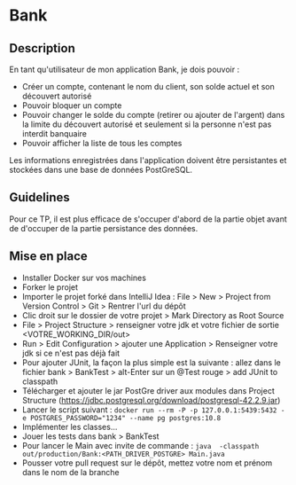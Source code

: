 # Bank

## Description
En tant qu'utilisateur de mon application Bank, je dois pouvoir :
  - Créer un compte, contenant le nom du client, son solde actuel et son découvert autorisé
  - Pouvoir bloquer un compte
  - Pouvoir changer le solde du compte (retirer ou ajouter de l'argent) dans la limite du découvert autorisé et seulement si la personne n'est pas interdit banquaire
  - Pouvoir afficher la liste de tous les comptes
  
Les informations enregistrées dans l'application doivent être persistantes et stockées dans une base de données PostGreSQL.

## Guidelines
Pour ce TP, il est plus efficace de s'occuper d'abord de la partie objet avant de d'occuper de la partie persistance des données.

## Mise en place
  - Installer Docker sur vos machines
  - Forker le projet
  - Importer le projet forké dans IntelliJ Idea : File > New > Project from Version Control > Git > Rentrer l'url du dépôt
  - Clic droit sur le dossier de votre projet > Mark Directory as Root Source
  - File > Project Structure > renseigner votre jdk et votre fichier de sortie <VOTRE_WORKING_DIR/out>
  - Run > Edit Configuration > ajouter une Application > Renseigner votre jdk si ce n'est pas déjà fait
  - Pour ajouter JUnit, la façon la plus simple est la suivante : allez dans le fichier bank > BankTest > alt-Enter sur un @Test rouge > add JUnit to classpath
  - Télécharger et ajouter le jar PostGre driver aux modules dans Project Structure (https://jdbc.postgresql.org/download/postgresql-42.2.9.jar)
  - Lancer le script suivant : ```docker run --rm -P -p 127.0.0.1:5439:5432 -e POSTGRES_PASSWORD="1234" --name pg postgres:10.8```
  - Implémenter les classes...
  - Jouer les tests dans bank > BankTest
  - Pour lancer le Main avec invite de commande : ```java  -classpath out/production/Bank:<PATH_DRIVER_POSTGRE> Main.java```
  - Pousser votre pull request sur le dépôt, mettez votre nom et prénom dans le nom de la branche


